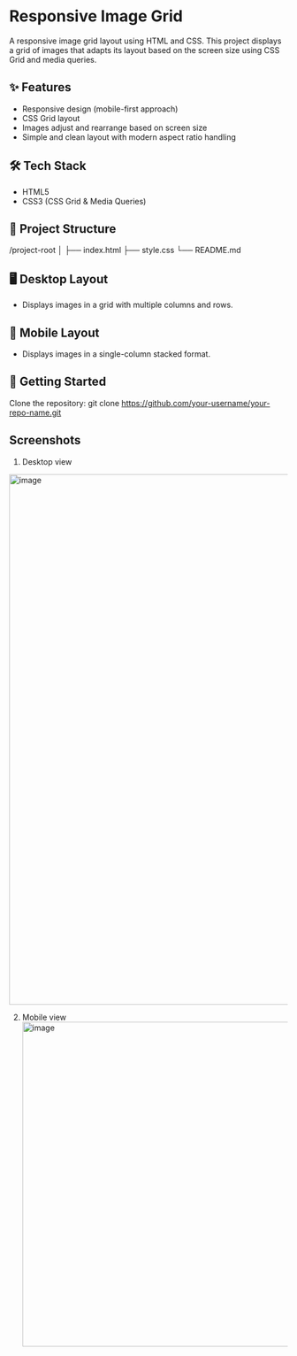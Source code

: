 # Responsive Image Grid

A responsive image grid layout using HTML and CSS. This project displays a grid of images that adapts its layout based on the screen size using CSS Grid and media queries.


## ✨ Features

- Responsive design (mobile-first approach)
- CSS Grid layout
- Images adjust and rearrange based on screen size
- Simple and clean layout with modern aspect ratio handling

## 🛠️ Tech Stack

- HTML5
- CSS3 (CSS Grid & Media Queries)

## 📂 Project Structure
/project-root │ ├── index.html ├── style.css └── README.md

## 🖥️ Desktop Layout

- Displays images in a grid with multiple columns and rows.

## 📱 Mobile Layout

- Displays images in a single-column stacked format.

## 🚀 Getting Started

 Clone the repository:
   git clone https://github.com/your-username/your-repo-name.git

## Screenshots

1. Desktop view
<img width="959" alt="image" src="https://github.com/user-attachments/assets/7c37f39b-5870-405c-9e53-31196987b1be" />

2. Mobile view
   <img width="587" alt="image" src="https://github.com/user-attachments/assets/53633bbf-f714-4fcf-b5e2-89c73d913bdc" />






